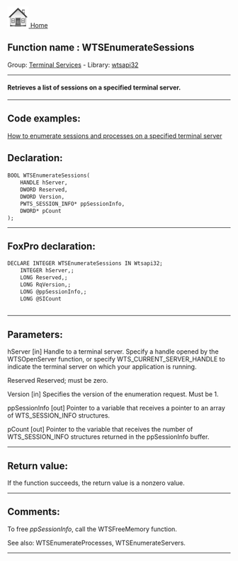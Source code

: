 [<img src="../../images/home.png"> Home ](https://github.com/VFPX/Win32API)  

## Function name : WTSEnumerateSessions
Group: [Terminal Services](../../functions_group.md#Terminal_Services)  -  Library: [wtsapi32](../../Libraries.md#wtsapi32)  
***  


#### Retrieves a list of sessions on a specified terminal server.
***  


## Code examples:
[How to enumerate sessions and processes on a specified terminal server](../../samples/sample_519.md)  

## Declaration:
```foxpro  
BOOL WTSEnumerateSessions(
	HANDLE hServer,
	DWORD Reserved,
	DWORD Version,
	PWTS_SESSION_INFO* ppSessionInfo,
	DWORD* pCount
);  
```  
***  


## FoxPro declaration:
```foxpro  
DECLARE INTEGER WTSEnumerateSessions IN Wtsapi32;
	INTEGER hServer,;
	LONG Reserved,;
	LONG RqVersion,;
	LONG @ppSessionInfo,;
	LONG @SICount
  
```  
***  


## Parameters:
hServer 
[in] Handle to a terminal server. Specify a handle opened by the WTSOpenServer function, or specify WTS_CURRENT_SERVER_HANDLE to indicate the terminal server on which your application is running. 

Reserved 
Reserved; must be zero. 

Version 
[in] Specifies the version of the enumeration request. Must be 1.

ppSessionInfo 
[out] Pointer to a variable that receives a pointer to an array of WTS_SESSION_INFO structures.

pCount 
[out] Pointer to the variable that receives the number of WTS_SESSION_INFO structures returned in the ppSessionInfo buffer.   
***  


## Return value:
If the function succeeds, the return value is a nonzero value.  
***  


## Comments:
To free <Em>ppSessionInfo</Em>, call the WTSFreeMemory function.   
  
See also: WTSEnumerateProcesses, WTSEnumerateServers.  
  
***  

